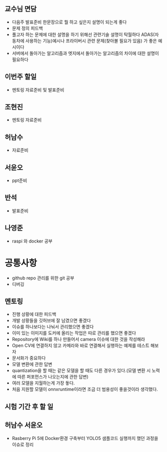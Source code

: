 ## 교수님 면담 ##
- 다음주 발표준비
  한문장으로 뭘 하고 싶은지 설명이 되는게 좋다
- 문제 정의 피드백
- 풀고자 하는 문제에 대한 설명을 하기 위해선 관련기술 설명이 탁월하다
   ADAS(자동차에 사용하는 기능)예시나
  프라이버시 관련 문제(찾아볼 필요가 있음) 가 좋은 예시이다
- 서버에서 돌아가는 알고리즘과 엣지에서 돌아가는 알고리즘의 차이에 대한 설명이 필요하다
## 이번주 할일
- 멘토링 자료준비 및 발표준비

## 조현진
- 멘토링 자료준비
## 허남수
- 자료준비
## 서윤오
- ppt준비
## 반석
- 발표준비
## 나영준
- raspi 와 docker 공부
# 공통사항
- github repo 관리를 위한 git 공부
- 디버깅

## 멘토링 ##
- 진행 상황에 대한 피드백
- 개발 상황들을 깃허브에 잘 남겼으면 좋겠다
- 이슈를 하나보다는 나눠서 관리했으면 좋겠다
- 이미 있는 이미지를 도커에 올리는 작업은 따로 관리를 했으면 좋겠다
- Repository에 Wiki를 하나 만들어서 camera 이슈에 대한 것을 작성해라
- Open CV에 연결하지 않고 카메라와 바로 연결해서 실행하는 예제를 테스트 해보자
- 문서화가 중요하다
- 모델 변환에 관한 답변
- quantization을 할 때는 같은 모델을 할 때도 다른 경우가 있다.(모델 변환 시 노력에 따른 퍼포먼스가 나오는지에 관한 답변)
- 여러 모델을 지월하는게 가장 돟다.
- 처음 지원할 모델이 onnxruntime이라면 조금 더 범용성이 좋을것이라 생각했다.

## 시험 기간 후 할 일 

## 허남수 서윤오
- Rasberry Pi 5에 Docker환경 구축부터 YOLO5 샘플코드 실행까지 했던 과정을 이슈로 정리

